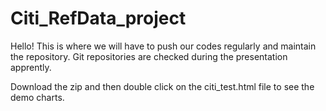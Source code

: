 # Citi_RefData_project

Hello!
This is where we will have to push our codes regularly and maintain the repository. 
Git repositories are checked during the presentation apprently.

Download the zip and then double click on the citi_test.html file to see the demo charts.
